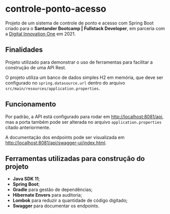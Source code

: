 # controle-ponto-acesso

Projeto de um sistema de controle de ponto e acesso com Spring Boot criado para o **Santander Bootcamp | Fullstack Developer**, em parceria com a [Digital Innovation One](https://web.digitalinnovation.onelink) em 2021.

## Finalidades

Projeto utilizado para demonstrar o uso de ferramentas para facilitar a construção de uma API Rest.

O projeto utiliza um banco de dados simples H2 em memória, que deve ser configurado no `spring.datasource.url` dentro do arquivo `src/main/resources/application.properties`.

## Funcionamento
Por padrão, a API está configurado para rodar em [http://localhost:8081/api](http://localhost:8081/api), mas a porta também pode ser alterada no arquivo `application.properties` citado anteriormente.

A documentação dos endpoints pode ser visualizada em [http://localhost:8081/api/swagger-ui/index.html](http://localhost:8081/api/swagger-ui/index.html).

## Ferramentas utilizadas para construção do projeto

- **Java SDK 11**;
- **Spring Boot**;
- **Gradle** para gestão de dependências;
- **Hibernate Envers** para auditoria;
- **Lombok** para reduzir a quantidade de código digitado;
- **Swagger** para documentar os endpoints.
